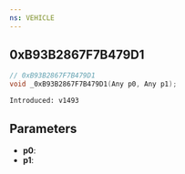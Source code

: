 ```yaml
---
ns: VEHICLE
---
```

## 0xB93B2867F7B479D1

```c
// 0xB93B2867F7B479D1
void _0xB93B2867F7B479D1(Any p0, Any p1);
```

```
Introduced: v1493
```

## Parameters
* **p0**:
* **p1**:

